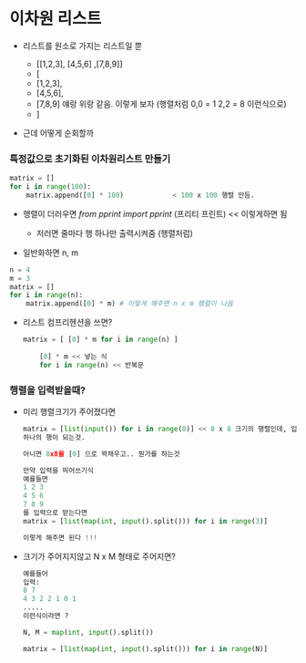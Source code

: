 # 이차원 리스트

- 리스트를 원소로 가지는 리스트일 뿐
  - [[1,2,3], [4,5,6] ,[7,8,9]]
  - [
  - [1,2,3],
  - [4,5,6],
  - [7,8,9]   얘랑 위랑 같음. 이렇게 보자 (행렬처럼 0,0 = 1 2,2 = 8 이런식으로)
  - ] 



- 근데 어떻게 순회할까





### 특정값으로 초기화된 이차원리스트 만들기

```python
matrix = []
for i in range(100):
    matrix.append([0] * 100)			< 100 x 100 행렬 만듬.
```

- 행렬이 더러우면 *from pprint import pprint* (프리티 프린트) << 이렇게하면 됨
  - 저러면 줄마다 행 하나만 출력시켜줌 (행렬처럼)



- 일반화하면 n, m 

```python
n = 4
m = 3
matrix = []
for i in range(n):
    matrix.append([0] * m) # 이렇게 해주면 n x m 행렬이 나옴
```



- 리스트 컴프리헨션을 쓰면?

  ```python
  matrix = [ [0] * m for i in range(n) ] 
      
      [0] * m << 넣는 식
      for i in range(n) << 반복문
  ```

  



### 행렬을 입력받을때?

- 미리 행렬크기가 주어졌다면

  ```python
  matrix = [list(input()) for i in range(8)] << 8 x 8 크기의 행렬인데, 입력받는것 하나가
  하나의 행이 되는것. 
  
  아니면 8x8을 [0] 으로 꽉채우고.. 뭔가를 하는것
  
  만약 입력을 띄어쓰기식
  예를들면
  1 2 3
  4 5 6
  7 8 9
  를 입력으로 받는다면
  matrix = [list(map(int, input().split())) for i in range(3)]
  
  이렇게 해주면 된다 !!! 
  ```

  

- 크기가 주어지지않고 N x M 형태로 주어지면?

  ```python
  예를들어
  입력:
  8 7
  4 3 2 2 1 0 1
  .....
  이런식이라면 ?
  
  N, M = map(int, input().split())
  
  matrix = [list(map(int, input().split())) for i in range(N)]
  
  
  ```

  